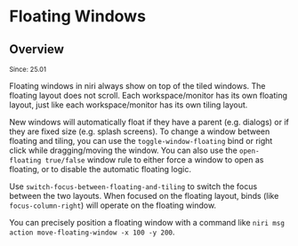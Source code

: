 # Floating Windows

## Overview

<sup>Since: 25.01</sup>

Floating windows in niri always show on top of the tiled windows.
The floating layout does not scroll.
Each workspace/monitor has its own floating layout, just like each workspace/monitor has its own tiling layout.

New windows will automatically float if they have a parent (e.g. dialogs) or if they are fixed size (e.g. splash screens).
To change a window between floating and tiling, you can use the `toggle-window-floating` bind or right click while dragging/moving the window.
You can also use the `open-floating true/false` window rule to either force a window to open as floating, or to disable the automatic floating logic.

Use `switch-focus-between-floating-and-tiling` to switch the focus between the two layouts.
When focused on the floating layout, binds (like `focus-column-right`) will operate on the floating window.

You can precisely position a floating window with a command like `niri msg action move-floating-window -x 100 -y 200`.
